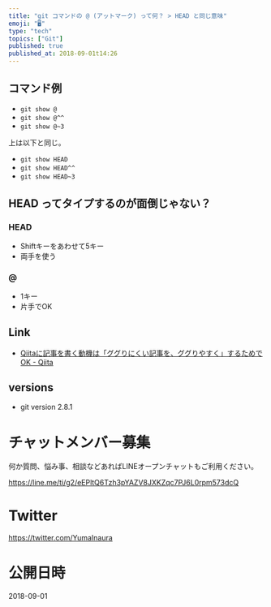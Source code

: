 ```yaml
---
title: "git コマンドの @ (アットマーク) って何？ > HEAD と同じ意味"
emoji: "🖥"
type: "tech"
topics: ["Git"]
published: true
published_at: 2018-09-01t14:26
---
```


## コマンド例


- `git show @`
- `git show @^^`
- `git show @~3`

上は以下と同じ。

- `git show HEAD`
- `git show HEAD^^`
- `git show HEAD~3`

## HEAD ってタイプするのが面倒じゃない？

### HEAD

- Shiftキーをあわせて5キー
- 両手を使う

### @

- 1キー
- 片手でOK

## Link

- [Qiitaに記事を書く動機は「ググりにくい記事を、ググりやすく」するためでOK - Qiita](https://qiita.com/YumaInaura/items/e83df9a45836f7b2929b)

## versions

- git version 2.8.1








<!-- Update From Qiita API -->

# チャットメンバー募集


何か質問、悩み事、相談などあればLINEオープンチャットもご利用ください。

https://line.me/ti/g2/eEPltQ6Tzh3pYAZV8JXKZqc7PJ6L0rpm573dcQ





# Twitter


https://twitter.com/YumaInaura


<!-- Update From Qiita API -->



# 公開日時

2018-09-01
